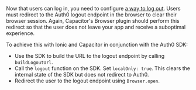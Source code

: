 <!--markdownlint-disable MD041 -->

Now that users can log in, you need to configure [a way to log out](https://auth0.com/docs/logout/guides/logout-auth0). Users must redirect to the Auth0 logout endpoint in the browser to clear their browser session. Again, Capacitor's Browser plugin should perform this redirect so that the user does not leave your app and receive a suboptimal experience.

To achieve this with Ionic and Capacitor in conjunction with the Auth0 SDK:

* Use the SDK to build the URL to the logout endpoint by calling `buildLogoutUrl`.
* Call the `logout` function on the SDK. Set `localOnly: true`. This clears the internal state of the SDK but does not redirect to Auth0.
* Redirect the user to the logout endpoint using `Browser.open`.